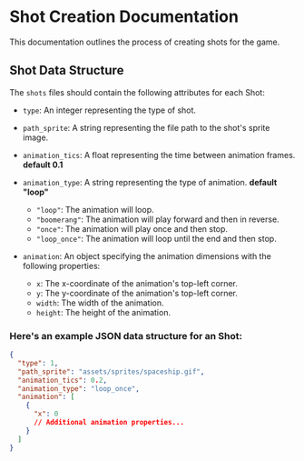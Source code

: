 # Shot Creation Documentation

This documentation outlines the process of creating shots for the game.

## Shot Data Structure

The `shots` files should contain the following attributes for each Shot:

- `type`: An integer representing the type of shot.
- `path_sprite`: A string representing the file path to the shot's sprite image.

- `animation_tics`: A float representing the time between animation frames. **default 0.1**
- `animation_type`: A string representing the type of animation. **default "loop"**
    - `"loop"`: The animation will loop.
    - `"boomerang"`: The animation will play forward and then in reverse.
    - `"once"`: The animation will play once and then stop.
    - `"loop_once"`: The animation will loop until the end and then stop.
- `animation`: An object specifying the animation dimensions with the following properties:
    - `x`: The x-coordinate of the animation's top-left corner.
    - `y`: The y-coordinate of the animation's top-left corner.
    - `width`: The width of the animation.
    - `height`: The height of the animation.

### Here's an example JSON data structure for an Shot:

```json
{
  "type": 1,
  "path_sprite": "assets/sprites/spaceship.gif",
  "animation_tics": 0.2,
  "animation_type": "loop_once",
  "animation": [
    {
      "x": 0
      // Additional animation properties...
    }
  ]
}
```
